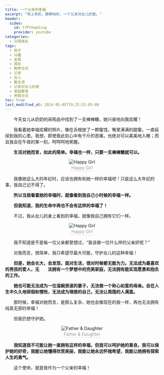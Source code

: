 ```yaml
---
title: 一个父亲的幸福
excerpt: "带上耳机，静静地听，一个父亲对女儿的爱。"
header:
  video:
    id: FfPYhamIing
    provider: youtube
categories:
  - 父母成长
tags: 
  - 孩子
  - 兴趣
  - 发育
  - 成长
  - 教养方式
  - 父亲
  - 女儿
  - 散文诗
  - 父亲对女儿的爱
  - 家庭教育
  - 养育方式
toc: true
last_modified_at: 2024-05-05T19:25:52-05:00
---
```


&emsp;&emsp;今天女儿从奶奶的采购品中找到了一支棒棒糖，她兴奋地向我炫耀！

&emsp;&emsp;我看着她幸福炫耀的照片，像在舌根放了一颗蜜饯，嘴里满满的甜蜜，一直延续到我的心里。我想，即使我此刻心中有千斤的苦痛，也绝对可以美美地入睡；而且我会在午夜的某一刻，呵呵呵地笑醒。

**&emsp;&emsp;生活对她而言，如此的简单。幸福也一样，只要一支棒棒糖就可以。**



<center><img src="https://cdn.jsdelivr.net/gh/GabrielPeace/Img//2024/karl-fredrickson-GEJxI_QRPwM-unsplash.jpg" alt="Happy Girl" /><br>
    <div style="color:orange; border-bottom: 1px solid #d9d9d9;
    display: inline-block;
    color: #999;
    padding: 2px;">Happy Girl</div>
</center>

&emsp;&emsp;我像她这么大的年纪时，应该也拥有和她一样的幸福吧！只是这么大年纪的事，我自己记不得了。

**&emsp;&emsp;所以当我看着她的幸福时，就像看到我自己小时候的幸福一样。**

**&emsp;&emsp;但我知道，我的生命中再也不会有这样的幸福了！**

&emsp;&emsp;不过，我从女儿的身上看到的幸福，就像我自己拥有它们一样。

<center><img src="https://cdn.jsdelivr.net/gh/GabrielPeace/Img//2024/oksana-zub-vHgQ9wF7RTY-unsplash.jpg" alt="Happy Girl" /><br>
    <div style="color:orange; border-bottom: 1px solid #d9d9d9;
    display: inline-block;
    color: #999;
    padding: 2px;">Happy Girl</div>
</center>

&emsp;&emsp;我不知道是不是每一位父亲都曾想过，“我该做一位什么样的父亲好呢？”

&emsp;&emsp;对我而言，很简单，我只希望尽最大可能，守护女儿的这种幸福！

&emsp;&emsp;**但是，她会长大，会发现，面对生活，很对时候都无能为力。无法成为最喜欢的男孩的爱人，无&emsp;&emsp;法拥有一个梦想中的完美家庭，无法拥有能实现愿景和抱负的工作。**

**&emsp;&emsp;她也可能无法成为一位温婉贤淑的妻子，无法做一个称心如意的母亲。会在人生中久久地徘徊和惆怅，无法成为理想的自己，无法让周围的人满意。**

&emsp;&emsp;那时候，幸福对她而言，是那么复杂，她也会像现在的我一样，再也无法拥有纯真无邪的幸福！

&emsp;&emsp;但我仍想守护她。

<center><img src="https://cdn.jsdelivr.net/gh/GabrielPeace/Img//2024/lauren-lulu-taylor-vppMdk_GMo4-unsplash.jpg" alt="Father & Daughter" /><br>
    <div style="color:orange; border-bottom: 1px solid #d9d9d9;
    display: inline-block;
    color: #999;
    padding: 2px;">Father & Daughter</div>
</center>

&emsp;&emsp;**我知道我不可能让她一直拥有这样的幸福，但我可以呵护她的善良，我可以保护她的好奇，我能让她懂得欣赏美丽，我能让她永远怀揣希望，我能让她拥有探索人生的勇气。**

&emsp;&emsp;这个使命，就是我作为一个父亲的幸福！
